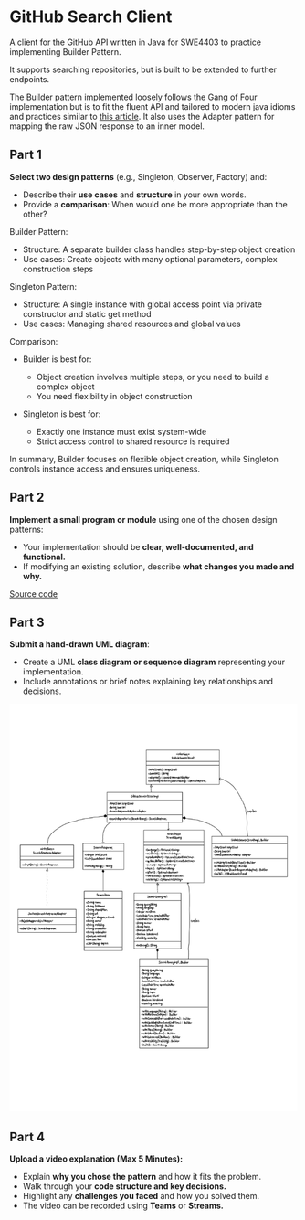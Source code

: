 # GitHub Search Client

A client for the GitHub API written in Java for SWE4403 to practice implementing Builder Pattern.

It supports searching repositories, but is built to be extended to further endpoints.

The Builder pattern implemented loosely follows the Gang of Four implementation but is to fit the fluent API and 
tailored to modern java idioms and practices similar to [this article](https://akhiilgupta.medium.com/create-complex-java-objects-using-fluent-builder-pattern-c2263f8bfcf4). It also uses the Adapter pattern for mapping the raw JSON response to an inner model.

## Part 1
**Select two design patterns** (e.g., Singleton, Observer, Factory) and:
- Describe their **use cases** and **structure** in your own words.
- Provide a **comparison**: When would one be more appropriate than the other?

Builder Pattern:

- Structure: A separate builder class handles step-by-step object creation
- Use cases: Create objects with many optional parameters, complex construction steps

Singleton Pattern:

- Structure: A single instance with global access point via private constructor and static get method
- Use cases: Managing shared resources and global values

Comparison:
- Builder is best for:
  - Object creation involves multiple steps, or you need to build a complex object
  - You need flexibility in object construction

- Singleton is best for:
  - Exactly one instance must exist system-wide
  - Strict access control to shared resource is required

In summary, Builder focuses on flexible object creation, while Singleton controls instance access and ensures uniqueness.

## Part 2
**Implement a small program or module** using one of the chosen design patterns:
- Your implementation should be **clear, well-documented, and functional.**
- If modifying an existing solution, describe **what changes you made and why.**

[Source code](https://github.com/matthew-collett/github-search-client/blob/main/src/java/com/collett/github)

## Part 3
**Submit a hand-drawn UML diagram**:
- Create a UML **class diagram or sequence diagram** representing your implementation.
- Include annotations or brief notes explaining key relationships and decisions.

<img src="docs/uml.jpg" alt="UML Diagram" width="600"/>

## Part 4
**Upload a video explanation (Max 5 Minutes):**
- Explain **why you chose the pattern** and how it fits the problem. 
- Walk through your **code structure and key decisions.**
- Highlight any **challenges you faced** and how you solved them.
- The video can be recorded using **Teams** or **Streams.**






